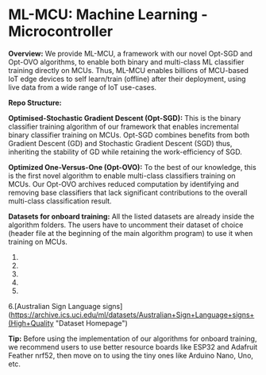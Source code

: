 # ML-MCU: Machine Learning - Microcontroller
**Overview:** We provide ML-MCU, a framework with our novel Opt-SGD and Opt-OVO algorithms, to enable both binary and multi-class ML classifier training directly on MCUs. Thus, ML-MCU enables billions of MCU-based IoT edge devices to self learn/train (offline) after their deployment, using live data from a wide range of IoT use-cases.

**Repo Structure:**

**Optimised-Stochastic Gradient Descent (Opt-SGD):** This is the binary classifier training algorithm of our framework that enables incremental binary classifier training on MCUs. Opt-SGD combines benefits from both Gradient Descent (GD) and Stochastic Gradient Descent (SGD) thus, inheriting the stability of GD while retaining the work-efficiency of SGD. 

**Optimized One-Versus-One (Opt-OVO):** To the best of our knowledge, this is the first novel algorithm to enable multi-class classifiers training on MCUs. Our Opt-OVO archives reduced computation by identifying and removing base classifiers that lack significant contributions to the overall multi-class classification result.

**Datasets for onboard training:** All the listed datasets are already inside the algorithm folders. The users have to uncomment their dataset of choice (header file at the beginning of the main algorithm program) to use it when training on MCUs.

1. [](https://www.google.com "Google's Homepage")
2.
3.
4.
5.
6.[Australian Sign Language signs](https://archive.ics.uci.edu/ml/datasets/Australian+Sign+Language+signs+(High+Quality "Dataset Homepage")

**Tip:** Before using the implementation of our algorithms for onboard training, we recommend users to use better resource boards like ESP32 and Adafruit Feather nrf52, then move on to using the tiny ones like Arduino Nano, Uno, etc.
